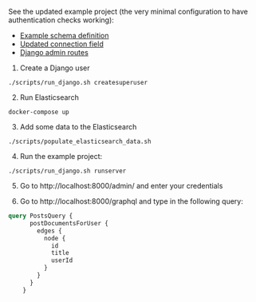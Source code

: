 See the updated example project (the very minimal configuration to have 
authentication checks working):

- [Example schema definition](https://github.com/barseghyanartur/graphene-elastic/blob/master/examples/schema/post/connection.py#L13)
- [Updated connection field](https://github.com/barseghyanartur/graphene-elastic/blob/master/examples/schema/post/connection.py#L77)
- [Django admin routes](https://github.com/barseghyanartur/graphene-elastic/blob/master/examples/apps/django_app/run.py#L51)

1. Create a Django user

```shell
./scripts/run_django.sh createsuperuser
```

2. Run Elasticsearch

```shell
docker-compose up
```

3. Add some data to the Elasticsearch

```shell
./scripts/populate_elasticsearch_data.sh
```

4. Run the example project:

```shell
./scripts/run_django.sh runserver
```

5. Go to http://localhost:8000/admin/ and enter your credentials

6. Go to http://localhost:8000/graphql and type in the following query:

```graphql
query PostsQuery {
      postDocumentsForUser {
        edges {
          node {
            id
            title
            userId
          }
        }
      }
    }
```
